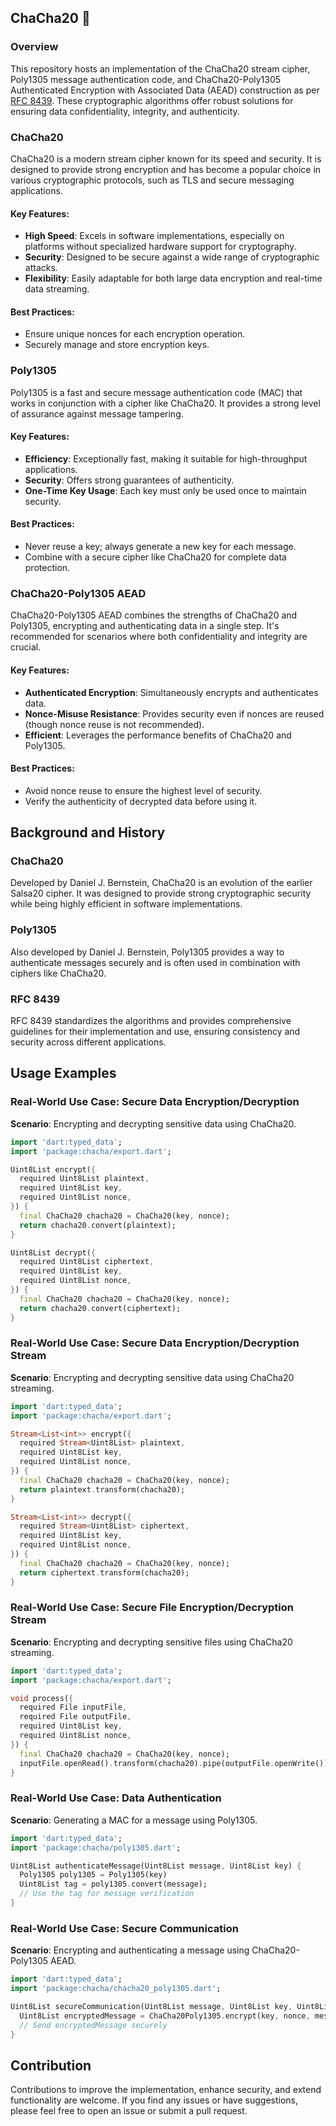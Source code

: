 ## ChaCha20 💃

### Overview

This repository hosts an implementation of the ChaCha20 stream cipher, Poly1305 message authentication code, and ChaCha20-Poly1305 Authenticated Encryption with Associated Data (AEAD) construction as per [RFC 8439](https://www.rfc-editor.org/rfc/rfc8439). These cryptographic algorithms offer robust solutions for ensuring data confidentiality, integrity, and authenticity.

### ChaCha20

ChaCha20 is a modern stream cipher known for its speed and security. It is designed to provide strong encryption and has become a popular choice in various cryptographic protocols, such as TLS and secure messaging applications.

#### Key Features:
- **High Speed**: Excels in software implementations, especially on platforms without specialized hardware support for cryptography.
- **Security**: Designed to be secure against a wide range of cryptographic attacks.
- **Flexibility**: Easily adaptable for both large data encryption and real-time data streaming.

#### Best Practices:
- Ensure unique nonces for each encryption operation.
- Securely manage and store encryption keys.

### Poly1305

Poly1305 is a fast and secure message authentication code (MAC) that works in conjunction with a cipher like ChaCha20. It provides a strong level of assurance against message tampering.

#### Key Features:
- **Efficiency**: Exceptionally fast, making it suitable for high-throughput applications.
- **Security**: Offers strong guarantees of authenticity.
- **One-Time Key Usage**: Each key must only be used once to maintain security.

#### Best Practices:
- Never reuse a key; always generate a new key for each message.
- Combine with a secure cipher like ChaCha20 for complete data protection.

### ChaCha20-Poly1305 AEAD

ChaCha20-Poly1305 AEAD combines the strengths of ChaCha20 and Poly1305, encrypting and authenticating data in a single step. It's recommended for scenarios where both confidentiality and integrity are crucial.

#### Key Features:
- **Authenticated Encryption**: Simultaneously encrypts and authenticates data.
- **Nonce-Misuse Resistance**: Provides security even if nonces are reused (though nonce reuse is not recommended).
- **Efficient**: Leverages the performance benefits of ChaCha20 and Poly1305.

#### Best Practices:
- Avoid nonce reuse to ensure the highest level of security.
- Verify the authenticity of decrypted data before using it.

## Background and History

### ChaCha20

Developed by Daniel J. Bernstein, ChaCha20 is an evolution of the earlier Salsa20 cipher. It was designed to provide strong cryptographic security while being highly efficient in software implementations.

### Poly1305

Also developed by Daniel J. Bernstein, Poly1305 provides a way to authenticate messages securely and is often used in combination with ciphers like ChaCha20.

### RFC 8439

RFC 8439 standardizes the algorithms and provides comprehensive guidelines for their implementation and use, ensuring consistency and security across different applications.

## Usage Examples

### Real-World Use Case: Secure Data Encryption/Decryption

**Scenario**: Encrypting and decrypting sensitive data using ChaCha20.

```dart
import 'dart:typed_data';
import 'package:chacha/export.dart';

Uint8List encrypt({
  required Uint8List plaintext,
  required Uint8List key,
  required Uint8List nonce,
}) {
  final ChaCha20 chacha20 = ChaCha20(key, nonce);
  return chacha20.convert(plaintext);
}

Uint8List decrypt({
  required Uint8List ciphertext,
  required Uint8List key,
  required Uint8List nonce,
}) {
  final ChaCha20 chacha20 = ChaCha20(key, nonce);
  return chacha20.convert(ciphertext);
}
```

### Real-World Use Case: Secure Data Encryption/Decryption Stream

**Scenario**: Encrypting and decrypting sensitive data using ChaCha20 streaming.

```dart
import 'dart:typed_data';
import 'package:chacha/export.dart';

Stream<List<int>> encrypt({
  required Stream<Uint8List> plaintext,
  required Uint8List key,
  required Uint8List nonce,
}) {
  final ChaCha20 chacha20 = ChaCha20(key, nonce);
  return plaintext.transform(chacha20);
}

Stream<List<int>> decrypt({
  required Stream<Uint8List> ciphertext,
  required Uint8List key,
  required Uint8List nonce,
}) {
  final ChaCha20 chacha20 = ChaCha20(key, nonce);
  return ciphertext.transform(chacha20);
}
```

### Real-World Use Case: Secure File Encryption/Decryption Stream

**Scenario**: Encrypting and decrypting sensitive files using ChaCha20 streaming.

```dart
import 'dart:typed_data';
import 'package:chacha/export.dart';

void process({
  required File inputFile,
  required File outputFile,
  required Uint8List key,
  required Uint8List nonce,
}) {
  final ChaCha20 chacha20 = ChaCha20(key, nonce);
  inputFile.openRead().transform(chacha20).pipe(outputFile.openWrite());
}
```

### Real-World Use Case: Data Authentication

**Scenario**: Generating a MAC for a message using Poly1305.

```dart
import 'dart:typed_data';
import 'package:chacha/poly1305.dart';

Uint8List authenticateMessage(Uint8List message, Uint8List key) {
  Poly1305 poly1305 = Poly1305(key)
  Uint8List tag = poly1305.convert(message);
  // Use the tag for message verification
}
```

### Real-World Use Case: Secure Communication

**Scenario**: Encrypting and authenticating a message using ChaCha20-Poly1305 AEAD.

```dart
import 'dart:typed_data';
import 'package:chacha/chacha20_poly1305.dart';

Uint8List secureCommunication(Uint8List message, Uint8List key, Uint8List nonce) {
  Uint8List encryptedMessage = ChaCha20Poly1305.encrypt(key, nonce, message);
  // Send encryptedMessage securely
}
```

## Contribution

Contributions to improve the implementation, enhance security, and extend functionality are welcome. If you find any issues or have suggestions, please feel free to open an issue or submit a pull request.
